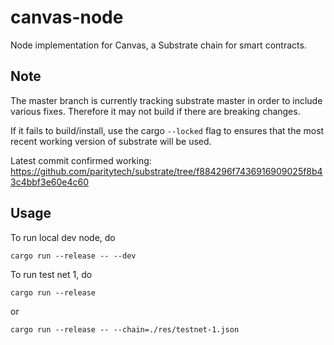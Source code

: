 # canvas-node

Node implementation for Canvas, a Substrate chain for smart contracts.

## Note

The master branch is currently tracking substrate master in order to include various fixes. Therefore it may not
 build if there are breaking changes.

If it fails to build/install, use the cargo `--locked` flag to ensures that the most recent working version of
 substrate will be used.

Latest commit confirmed working: https://github.com/paritytech/substrate/tree/f884296f7436916909025f8b43c4bbf3e60e4c60

## Usage

To run local dev node, do

```
cargo run --release -- --dev
```

To run test net 1, do

```
cargo run --release
```

or

```
cargo run --release -- --chain=./res/testnet-1.json
```
